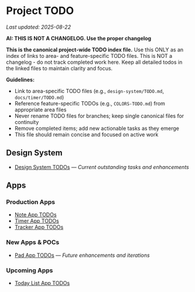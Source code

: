 # Project TODO

_Last updated: 2025-08-22_

**AI: THIS IS NOT A CHANGELOG. Use the proper changelog**

**This is the canonical project-wide TODO index file.** Use this ONLY as an index of links to area- and feature-specific TODO files. This is NOT a changelog - do not track completed work here. Keep all detailed todos in the linked files to maintain clarity and focus.

**Guidelines:**
- Link to area-specific TODO files (e.g., `design-system/TODO.md`, `docs/timer/TODO.md`)
- Reference feature-specific TODOs (e.g., `COLORS-TODO.md`) from appropriate area files
- Never rename TODO files for branches; keep single canonical files for continuity
- Remove completed items; add new actionable tasks as they emerge
- This file should remain concise and focused on active work


## Design System

- [Design System TODOs](design-system/TODO.md) — *Current outstanding tasks and enhancements*

## Apps

### Production Apps
- [Note App TODOs](docs/note/TODO.md)
- [Timer App TODOs](docs/timer/TODO.md)
- [Tracker App TODOs](docs/tracker/TODO.md)

### New Apps & POCs
- [Pad App TODOs](docs/pad/TODO.md) — *Future enhancements and iterations*

### Upcoming Apps ###
- [Today List App TODOs](docs/today-list/TODO.md)
